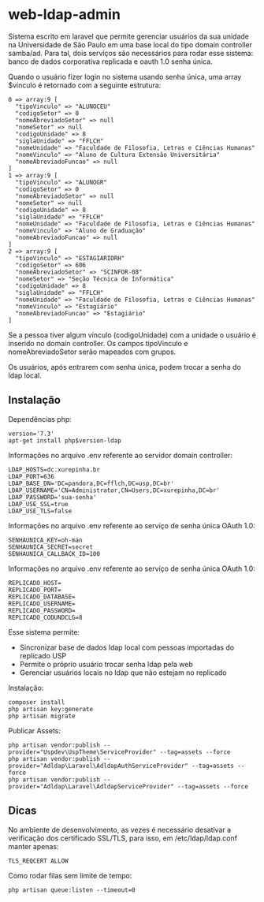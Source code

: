 # web-ldap-admin

Sistema escrito em laravel que permite gerenciar usuários da sua
unidade na Universidade de São Paulo em uma base local do tipo domain controller samba/ad.
Para tal, dois serviços são necessários para rodar esse sistema: 
banco de dados corporativa replicada e oauth 1.0 senha única.

Quando o usuário fizer login no sistema usando senha única, uma array $vinculo
é retornado com a seguinte estrutura:

    0 => array:9 [
      "tipoVinculo" => "ALUNOCEU"
      "codigoSetor" => 0
      "nomeAbreviadoSetor" => null
      "nomeSetor" => null
      "codigoUnidade" => 8
      "siglaUnidade" => "FFLCH"
      "nomeUnidade" => "Faculdade de Filosofia, Letras e Ciências Humanas"
      "nomeVinculo" => "Aluno de Cultura Extensão Universitária"
      "nomeAbreviadoFuncao" => null
    ]
    1 => array:9 [
      "tipoVinculo" => "ALUNOGR"
      "codigoSetor" => 0
      "nomeAbreviadoSetor" => null
      "nomeSetor" => null
      "codigoUnidade" => 8
      "siglaUnidade" => "FFLCH"
      "nomeUnidade" => "Faculdade de Filosofia, Letras e Ciências Humanas"
      "nomeVinculo" => "Aluno de Graduação"
      "nomeAbreviadoFuncao" => null
    ]
    2 => array:9 [
      "tipoVinculo" => "ESTAGIARIORH"
      "codigoSetor" => 606
      "nomeAbreviadoSetor" => "SCINFOR-08"
      "nomeSetor" => "Seção Técnica de Informática"
      "codigoUnidade" => 8
      "siglaUnidade" => "FFLCH"
      "nomeUnidade" => "Faculdade de Filosofia, Letras e Ciências Humanas"
      "nomeVinculo" => "Estagiário"
      "nomeAbreviadoFuncao" => "Estagiário"
    ]

Se a pessoa tiver algum vínculo (codigoUnidade) com a unidade
o usuário é inserido no domain controller. 
Os campos tipoVinculo e nomeAbreviadoSetor serão mapeados com grupos.

Os usuários, após entrarem com senha única, podem trocar a senha do ldap local.

## Instalação

Dependências php:

    version='7.3'
    apt-get install php$version-ldap
 
Informações no arquivo .env referente ao servidor domain controller:

    LDAP_HOSTS=dc.xurepinha.br
    LDAP_PORT=636
    LDAP_BASE_DN='DC=pandora,DC=fflch,DC=usp,DC=br'
    LDAP_USERNAME='CN=Administrator,CN=Users,DC=xurepinha,DC=br'
    LDAP_PASSWORD='sua-senha'
    LDAP_USE_SSL=true
    LDAP_USE_TLS=false
    
Informações no arquivo .env referente ao serviço de senha única OAuth 1.0:

    SENHAUNICA_KEY=oh-man
    SENHAUNICA_SECRET=secret
    SENHAUNICA_CALLBACK_ID=100

Informações no arquivo .env referente ao serviço de senha única OAuth 1.0:

    REPLICADO_HOST=
    REPLICADO_PORT=
    REPLICADO_DATABASE=
    REPLICADO_USERNAME=
    REPLICADO_PASSWORD=
    REPLICADO_CODUNDCLG=8

Esse sistema permite:

 - Sincronizar base de dados ldap local com pessoas importadas do replicado USP
 - Permite o próprio usuário trocar senha ldap pela web
 - Gerenciar usuários locais no ldap que não estejam no replicado

Instalação:

    composer install
    php artisan key:generate
    php artisan migrate

Publicar Assets:

    php artisan vendor:publish --provider="Uspdev\UspTheme\ServiceProvider" --tag=assets --force
    php artisan vendor:publish --provider="Adldap\Laravel\AdldapAuthServiceProvider" --tag=assets --force
    php artisan vendor:publish --provider="Adldap\Laravel\AdldapServiceProvider" --tag=assets --force

## Dicas

No ambiente de desenvolvimento, as vezes é necessário desativar a verificação 
dos certificado SSL/TLS, para isso, em /etc/ldap/ldap.conf manter apenas: 

    TLS_REQCERT ALLOW

Como rodar filas sem limite de tempo:

    php artisan queue:listen --timeout=0
 
